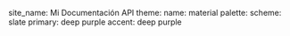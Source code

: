 site_name: Mi Documentación API
theme:
  name: material
  palette:
    scheme: slate
    primary: deep purple
    accent: deep purple
